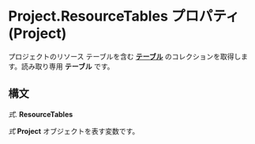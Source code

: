 
# Project.ResourceTables プロパティ (Project)

プロジェクトのリソース テーブルを含む **[テーブル](0a8b7dd0-b42b-ed96-4d66-c5d35ddeb8ad.md)** のコレクションを取得します。読み取り専用 **テーブル** です。


## 構文

 _式_. **ResourceTables**

 _式_ **Project** オブジェクトを表す変数です。

